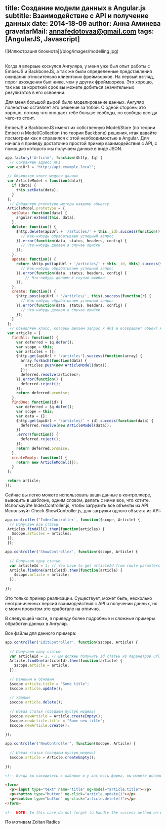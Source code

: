 title: Создание модели данных в Angular.js
subtitle: Взаимодействие с API и получение данных
date: 2014-18-09
author: Анна Аминева
gravatarMail: annafedotovaa@gmail.com
tags: [AngularJS, Javascript]
---

<div class='text-center'>
  ![Иллюстрация блокнота](/blog/images/modelling.jpg)
</div>
<br>

Когда я впервые коснулся Ангуляра, у меня уже был опыт работы с EmberJS и BackboneJS, а так же были определенные представления ожидания относительно клиентских фреймворков. На первый взгляд, порог вхождения был ниже, чем у других фреймворков. Это хорошо, так как за короткий срок вы можете добиться значительных результатов в его освоении.
<!-- more -->

Для меня большой дырой было моделирование данных. Ангуляр полностью оставляет это решение за тобой. С одной стороны это хорошо, потому что оно дает тебе больше свободы, но свобода всегда чего-то стоит.

EmberJS и BackboneJS имеют их собственную Model/Store (по теории Ember) и Model/Collection (по теории Backbone) решения, итак давайте посмотрим как я справился с этой необходимостью в Angular.
Для начала я приведу достаточно простой пример взаимодействия с API, с помощью которого мы получаем данные в виде JSON. 

```js Article.js
app.factory('Article', function($http, $q) {
  // Сохраняем адресс API
 var apiUrl = 'http://api.example.local';
 
 // Объявляем класс модели данных
 var ArticleModel = function(data){
   if (data) {
     this.setData(data);
   }
 };
  // Добавляем prototype методы каждому объекту
 ArticleModel.prototype = {
   setData: function(data) {
     angular.extend(this, data);
   },
   delete: function() {
     $http.delete(apiUrl + '/articles/' + this._id).success(function() {
       // Как-нибудь обрабатываем успешный запрос
     }).error(function(data, status, headers, config) {
       // Что-нибудь делаем в случае ошибки
     });
   },
   update: function() {
     return $http.put(apiUrl + '/articles/' + this._id, this).success(function() {
       // Как-нибудь обрабатываем успешный запрос
     }).error(function(data, status, headers, config) {
         // Что-нибудь делаем в случае ошибки
     });
   },
   create: function() {
     $http.post(apiUrl + '/articles/', this).success(function(r) {
       // Как-нибудь обрабатываем успешный запрос
     }).error(function(data, status, headers, config) {
       // Что-нибудь делаем в случае ошибки 
     });
   }
 };
  // Объявляем класс, который делаем запрос к API и возвращает объект модели с промисами
 var article = {
   findAll: function() {
     var deferred = $q.defer();
     var scope = this;
     var articles = [];
     $http.get(apiUrl + '/articles').success(function(array) {
       array.forEach(function(data) {
         articles.push(new ArticleModel(data)); 
       });
       deferred.resolve(articles);
     }).error(function() {
       deferred.reject();
     });
     return deferred.promise;
   },
   findOne: function(id) {
     var deferred = $q.defer();
     var scope = this;
     var data = {};
     $http.get(apiUrl + '/articles/' + id).success(function(data) {
       deferred.resolve(new ArticleModel(data));
     })
     .error(function() {
       deferred.reject();
     });
     return deferred.promise;
   },
   createEmpty: function() {
     return new ArticleModel({});
   }
 };
 
 return article;
});
```

Сейчас вы легко можете использовать ваши данные в контроллере, выводить в шаблоне, одним словом, делать с ними все, что хотите.
Используйте IndexController.js, чтобы загрузить все объекты из API. Используйт Check ShowController.js, для загрузки одного объекта из API:

```js IndexController.js
app.controller('IndexController', function($scope, Article) {
  // Получаем все статьи
 Articles.findAll().then(function(articles) {
   $scope.articles = articles;
 });
 });
```

```js ShowController.js
app.controller('ShowController', function($scope, Article) {
  
  // Получаем одну статью
  var articleId = 1; // You have to get articleId from route paramters or as you want
  Article.findOne(articleId).then(function(article) {
    $scope.article = article;
  });
  
});
```

Это только пример реализации. Существует, может быть, несколько неограниченных версий взаимодействия с API и получении данных, но с моим проектом это сработало на отлично.

В следующей части, я приведу более подробные и сложные примеры обработки данных в Ангуляр.

Все файлы для данного примера:

```js EditController.js
app.controller('EditController', function($scope, Article) {
  
  // Получаем одну статью
  var articleId = 1; // Вы должны получить Id статьи из параметров url
  Article.findOne(articleId).then(function(article) {
    $scope.article = article;
  });
  
  // Изменим и обновим
  $scope.article.title = "Some title";
  $scope.article.update();
  
  // Удалим
  $scope.article.delete();
  
  // Новая статья (создаем пустую модель)
  $scope.newArticle = Article.createEmpty();
  $scope.newArticle.title = "Some new title";
  $scope.newArticle.create();
  
});
```

```js NewController.js
app.controller('NewController', function($scope, Article) {
  
  // Новая статья (создаем пустую модель)
  $scope.article = Article.createEmpty();
  
});
```

```html article.edit.html
<!-- Когда вы находитесь в шаблоне и у вас есть форма, вы можете использовать такие формовые элементы:: -->
 
<form>
  <p><input type="text" name="title" ng-model="article.title"></p>
  <p><button type="button" ng-click="article.update()"></p>
  <p><button type="button" ng-click="article.delete()"></p>
</form>
 
<!-- NOTE: In this case do not forget to handle the success method on delete. For eg. redirect the user to another view -->

```

По мотивам Zoltan Radics
